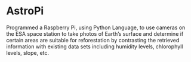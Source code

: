 # AstroPi
Programmed a Raspberry Pi, using Python Language, to use cameras on the ESA space station to take photos of Earth’s surface and determine if certain areas are suitable for reforestation by contrasting the retrieved information with existing data sets including humidity levels, chlorophyll levels, slope, etc. 
